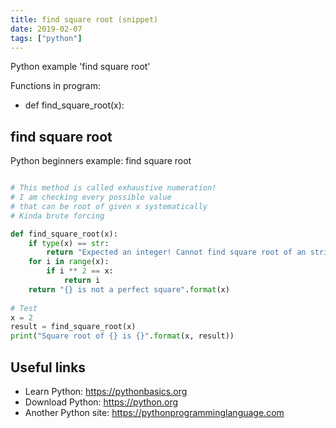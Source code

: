 ```yaml
---
title: find square root (snippet)
date: 2019-02-07
tags: ["python"]
---
```

Python example 'find square root'

Functions in program: 
* def find_square_root(x):

## find square root

Python beginners example: find square root

```python

# This method is called exhaustive numeration!
# I am checking every possible value
# that can be root of given x systematically
# Kinda brute forcing

def find_square_root(x):
    if type(x) == str:
        return "Expected an integer! Cannot find square root of an string!"
    for i in range(x):
        if i ** 2 == x:
            return i 
    return "{} is not a perfect square".format(x)
    
# Test 
x = 2
result = find_square_root(x)
print("Square root of {} is {}".format(x, result))


```

## Useful links

- Learn Python: https://pythonbasics.org
- Download Python: https://python.org
- Another Python site: https://pythonprogramminglanguage.com

